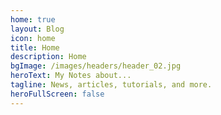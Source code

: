 ```yaml
---
home: true
layout: Blog
icon: home
title: Home
description: Home
bgImage: /images/headers/header_02.jpg
heroText: My Notes about...
tagline: News, articles, tutorials, and more.
heroFullScreen: false
---
```


<Banner />
